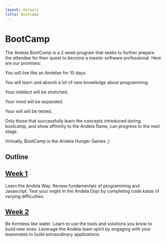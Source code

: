 ```yaml
---
layout: default
title: BootCamp
---
```


# BootCamp

The Andela BootCamp is a 2 week program that seeks to further prepare the attendee for their quest to become a master software professional. Here are our promises:

You will live like an Andelan for 10 days.

You will learn and absorb a lot of new knowledge about programming.

Your intellect will be stretched.

Your mind will be expanded.

Your will will be tested.

Only those that successfully learn the concepts introduced during bootcamp, and show affininty to the Andela flame, can progress to the next stage.

Virtually, BootCamp is the Andela Hunger Games ;)

## Outline

## [Week 1]()
Learn the Andela Way. Review fundamentals of programming and Javascript. Test your might in the Andela Dojo by completing code katas of varying difficulties.

## [Week 2]()
Be formless like water. Learn to use the tools and solutions you know to build new ones. Leverage the Andela team spirit by engaging with your teammates to build extraordinary applications.
